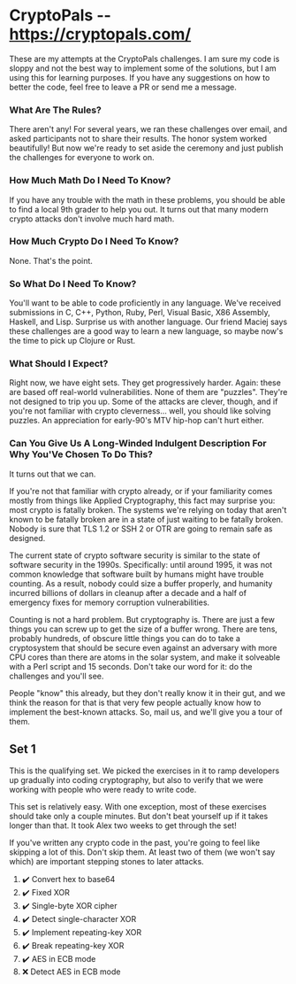 # CryptoPals -- https://cryptopals.com/

These are my attempts at the CryptoPals challenges. I am sure my code is sloppy and not the best way to implement some of the solutions, but I am using this for learning purposes. If you have any suggestions on how to better the code, feel free to leave a PR or send me a message.

### What Are The Rules?
There aren't any! For several years, we ran these challenges over email, and asked participants not to share their results. The honor system worked beautifully! But now we're ready to set aside the ceremony and just publish the challenges for everyone to work on.

### How Much Math Do I Need To Know?
If you have any trouble with the math in these problems, you should be able to find a local 9th grader to help you out. It turns out that many modern crypto attacks don't involve much hard math.

### How Much Crypto Do I Need To Know?
None. That's the point.

### So What Do I Need To Know?
You'll want to be able to code proficiently in any language. We've received submissions in C, C++, Python, Ruby, Perl, Visual Basic, X86 Assembly, Haskell, and Lisp. Surprise us with another language. Our friend Maciej says these challenges are a good way to learn a new language, so maybe now's the time to pick up Clojure or Rust.

### What Should I Expect?
Right now, we have eight sets. They get progressively harder. Again: these are based off real-world vulnerabilities. None of them are "puzzles". They're not designed to trip you up. Some of the attacks are clever, though, and if you're not familiar with crypto cleverness... well, you should like solving puzzles. An appreciation for early-90's MTV hip-hop can't hurt either.

### Can You Give Us A Long-Winded Indulgent Description For Why You'Ve Chosen To Do This?
It turns out that we can.

If you're not that familiar with crypto already, or if your familiarity comes mostly from things like Applied Cryptography, this fact may surprise you: most crypto is fatally broken. The systems we're relying on today that aren't known to be fatally broken are in a state of just waiting to be fatally broken. Nobody is sure that TLS 1.2 or SSH 2 or OTR are going to remain safe as designed.

The current state of crypto software security is similar to the state of software security in the 1990s. Specifically: until around 1995, it was not common knowledge that software built by humans might have trouble counting. As a result, nobody could size a buffer properly, and humanity incurred billions of dollars in cleanup after a decade and a half of emergency fixes for memory corruption vulnerabilities.

Counting is not a hard problem. But cryptography is. There are just a few things you can screw up to get the size of a buffer wrong. There are tens, probably hundreds, of obscure little things you can do to take a cryptosystem that should be secure even against an adversary with more CPU cores than there are atoms in the solar system, and make it solveable with a Perl script and 15 seconds. Don't take our word for it: do the challenges and you'll see.

People "know" this already, but they don't really know it in their gut, and we think the reason for that is that very few people actually know how to implement the best-known attacks. So, mail us, and we'll give you a tour of them.

## Set 1

This is the qualifying set. We picked the exercises in it to ramp developers up gradually into coding cryptography, but also to verify that we were working with people who were ready to write code.

This set is relatively easy. With one exception, most of these exercises should take only a couple minutes. But don't beat yourself up if it takes longer than that. It took Alex two weeks to get through the set!

If you've written any crypto code in the past, you're going to feel like skipping a lot of this. Don't skip them. At least two of them (we won't say which) are important stepping stones to later attacks.

1. ✔️ Convert hex to base64
2. ✔️ Fixed XOR
3. ✔️ Single-byte XOR cipher
4. ✔️ Detect single-character XOR
5. ✔️ Implement repeating-key XOR
6. ✔️ Break repeating-key XOR
7. ✔️ AES in ECB mode
8. ❌ Detect AES in ECB mode


